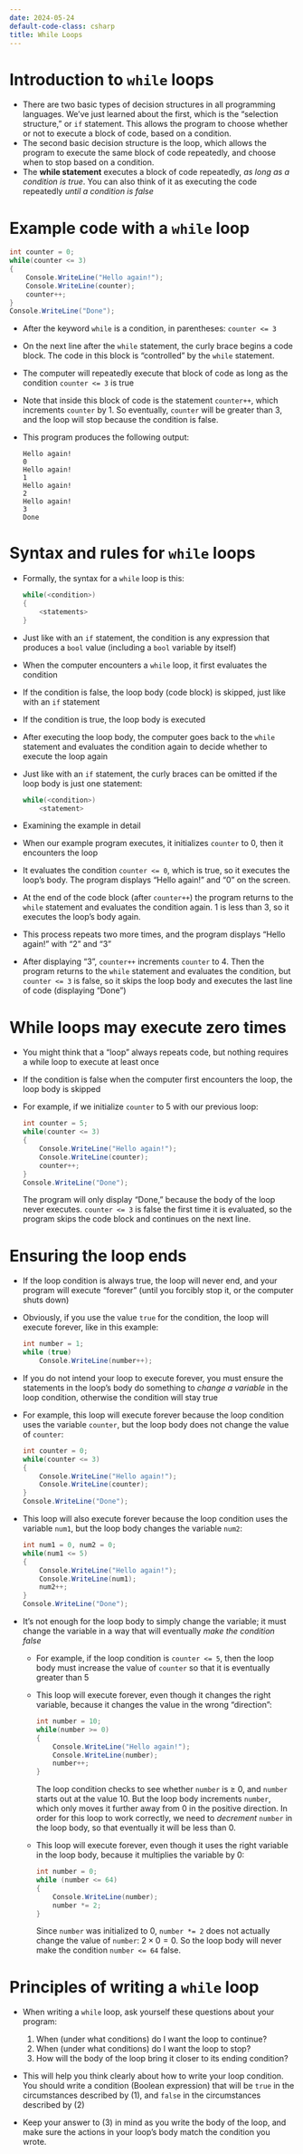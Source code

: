 ```yaml
---
date: 2024-05-24
default-code-class: csharp
title: While Loops
---
```


# Introduction to `while` loops

- There are two basic types of decision structures in all programming
  languages. We’ve just learned about the first, which is the “selection
  structure,” or `if` statement. This allows the program to choose
  whether or not to execute a block of code, based on a condition.
- The second basic decision structure is the loop, which allows the
  program to execute the same block of code repeatedly, and choose when
  to stop based on a condition.
- The **while statement** executes a block of code repeatedly, *as long
  as a condition is true*. You can also think of it as executing the
  code repeatedly *until a condition is false*

# Example code with a `while` loop

``` csharp
int counter = 0;
while(counter <= 3)
{
    Console.WriteLine("Hello again!");
    Console.WriteLine(counter);
    counter++;
}
Console.WriteLine("Done");
```

- After the keyword `while` is a condition, in parentheses:
  `counter <= 3`

- On the next line after the `while` statement, the curly brace begins a
  code block. The code in this block is “controlled” by the `while`
  statement.

- The computer will repeatedly execute that block of code as long as the
  condition `counter <= 3` is true

- Note that inside this block of code is the statement `counter++`,
  which increments `counter` by 1. So eventually, `counter` will be
  greater than 3, and the loop will stop because the condition is false.

- This program produces the following output:

  ``` text
  Hello again!
  0
  Hello again!
  1
  Hello again!
  2
  Hello again!
  3
  Done
  ```

# Syntax and rules for `while` loops

- Formally, the syntax for a `while` loop is this:

  ``` csharp
  while(<condition>)
  {
      <statements>
  }
  ```

- Just like with an `if` statement, the condition is any expression that
  produces a `bool` value (including a `bool` variable by itself)

- When the computer encounters a `while` loop, it first evaluates the
  condition

- If the condition is false, the loop body (code block) is skipped, just
  like with an `if` statement

- If the condition is true, the loop body is executed

- After executing the loop body, the computer goes back to the `while`
  statement and evaluates the condition again to decide whether to
  execute the loop again

- Just like with an `if` statement, the curly braces can be omitted if
  the loop body is just one statement:

  ``` csharp
  while(<condition>)
      <statement>
  ```

- Examining the example in detail

- When our example program executes, it initializes `counter` to 0, then
  it encounters the loop

- It evaluates the condition `counter <= 0`, which is true, so it
  executes the loop’s body. The program displays “Hello again!” and “0”
  on the screen.

- At the end of the code block (after `counter++`) the program returns
  to the `while` statement and evaluates the condition again. 1 is less
  than 3, so it executes the loop’s body again.

- This process repeats two more times, and the program displays “Hello
  again!” with “2” and “3”

- After displaying “3”, `counter++` increments `counter` to 4. Then the
  program returns to the `while` statement and evaluates the condition,
  but `counter <= 3` is false, so it skips the loop body and executes
  the last line of code (displaying “Done”)

# While loops may execute zero times

- You might think that a “loop” always repeats code, but nothing
  requires a while loop to execute at least once

- If the condition is false when the computer first encounters the loop,
  the loop body is skipped

- For example, if we initialize `counter` to 5 with our previous loop:

  ``` csharp
  int counter = 5;
  while(counter <= 3)
  {
      Console.WriteLine("Hello again!");
      Console.WriteLine(counter);
      counter++;
  }
  Console.WriteLine("Done");
  ```

  The program will only display “Done,” because the body of the loop
  never executes. `counter <= 3` is false the first time it is
  evaluated, so the program skips the code block and continues on the
  next line.

# Ensuring the loop ends

- If the loop condition is always true, the loop will never end, and
  your program will execute “forever” (until you forcibly stop it, or
  the computer shuts down)

- Obviously, if you use the value `true` for the condition, the loop
  will execute forever, like in this example:

  ``` csharp
  int number = 1;
  while (true)
      Console.WriteLine(number++);
  ```

- If you do not intend your loop to execute forever, you must ensure the
  statements in the loop’s body do something to *change a variable* in
  the loop condition, otherwise the condition will stay true

- For example, this loop will execute forever because the loop condition
  uses the variable `counter`, but the loop body does not change the
  value of `counter`:

  ``` csharp
  int counter = 0;
  while(counter <= 3)
  {
      Console.WriteLine("Hello again!");
      Console.WriteLine(counter);
  }
  Console.WriteLine("Done");
  ```

- This loop will also execute forever because the loop condition uses
  the variable `num1`, but the loop body changes the variable `num2`:

  ``` csharp
  int num1 = 0, num2 = 0;
  while(num1 <= 5)
  {
      Console.WriteLine("Hello again!");
      Console.WriteLine(num1);
      num2++;
  }
  Console.WriteLine("Done");
  ```

- It’s not enough for the loop body to simply change the variable; it
  must change the variable in a way that will eventually *make the
  condition false*

  - For example, if the loop condition is `counter <= 5`, then the loop
    body must increase the value of `counter` so that it is eventually
    greater than 5

  - This loop will execute forever, even though it changes the right
    variable, because it changes the value in the wrong “direction”:

    ``` csharp
    int number = 10;
    while(number >= 0)
    {
        Console.WriteLine("Hello again!");
        Console.WriteLine(number);
        number++;
    }
    ```

    The loop condition checks to see whether `number` is $\geq$ 0, and
    `number` starts out at the value 10. But the loop body increments
    `number`, which only moves it further away from 0 in the positive
    direction. In order for this loop to work correctly, we need to
    *decrement* `number` in the loop body, so that eventually it will be
    less than 0.

  - This loop will execute forever, even though it uses the right
    variable in the loop body, because it multiplies the variable by 0:

    ``` csharp
    int number = 0;
    while (number <= 64)
    {
        Console.WriteLine(number);
        number *= 2;
    }
    ```

    Since `number` was initialized to 0, `number *= 2` does not actually
    change the value of `number`: $2 \times 0 = 0$. So the loop body
    will never make the condition `number <= 64` false.

# Principles of writing a `while` loop

- When writing a `while` loop, ask yourself these questions about your
  program:

  1.  When (under what conditions) do I want the loop to continue?
  2.  When (under what conditions) do I want the loop to stop?
  3.  How will the body of the loop bring it closer to its ending
      condition?

- This will help you think clearly about how to write your loop
  condition. You should write a condition (Boolean expression) that will
  be `true` in the circumstances described by (1), and `false` in the
  circumstances described by (2)

- Keep your answer to (3) in mind as you write the body of the loop, and
  make sure the actions in your loop’s body match the condition you
  wrote.
